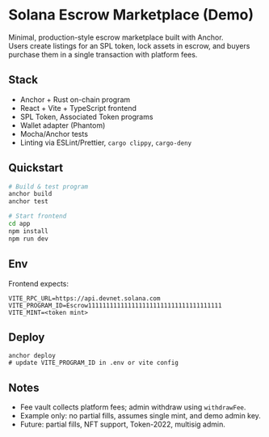 # Solana Escrow Marketplace (Demo)

Minimal, production-style escrow marketplace built with Anchor.  
Users create listings for an SPL token, lock assets in escrow, and buyers purchase them in a single transaction with platform fees.

## Stack
- Anchor + Rust on-chain program
- React + Vite + TypeScript frontend
- SPL Token, Associated Token programs
- Wallet adapter (Phantom)
- Mocha/Anchor tests
- Linting via ESLint/Prettier, `cargo clippy`, `cargo-deny`

## Quickstart
```bash
# Build & test program
anchor build
anchor test

# Start frontend
cd app
npm install
npm run dev
```

## Env
Frontend expects:
```
VITE_RPC_URL=https://api.devnet.solana.com
VITE_PROGRAM_ID=Escrow1111111111111111111111111111111111111
VITE_MINT=<token mint>
```

## Deploy
```
anchor deploy
# update VITE_PROGRAM_ID in .env or vite config
```

## Notes
- Fee vault collects platform fees; admin withdraw using `withdrawFee`.
- Example only: no partial fills, assumes single mint, and demo admin key.
- Future: partial fills, NFT support, Token-2022, multisig admin.

